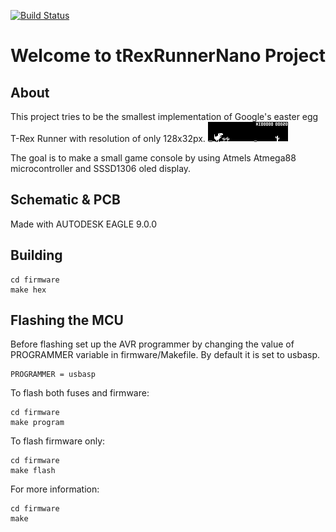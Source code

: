 [![Build Status](https://travis-ci.org/Deni90/tRexRunnerNano.svg?branch=master)](https://travis-ci.org/Deni90/tRexRunnerNano)

# Welcome to tRexRunnerNano Project

## About
This project tries to be the smallest implementation of Google's easter egg T-Rex Runner with resolution of only 128x32px.
![alt text](https://raw.githubusercontent.com/Deni90/tRexRunnerNano/master/images/game.png)

The goal is to make a small game console by using Atmels Atmega88 microcontroller and SSSD1306 oled display.

## Schematic  & PCB ##
Made with AUTODESK EAGLE 9.0.0

## Building ##
```
cd firmware
make hex
```

## Flashing the MCU
Before flashing set up the AVR programmer by changing the value of PROGRAMMER variable in firmware/Makefile.
By default it is set to usbasp.
```
PROGRAMMER = usbasp
```
To flash both fuses and firmware:
```
cd firmware
make program
```

To flash firmware only:
```
cd firmware
make flash
```

For more information:
```
cd firmware
make
```
